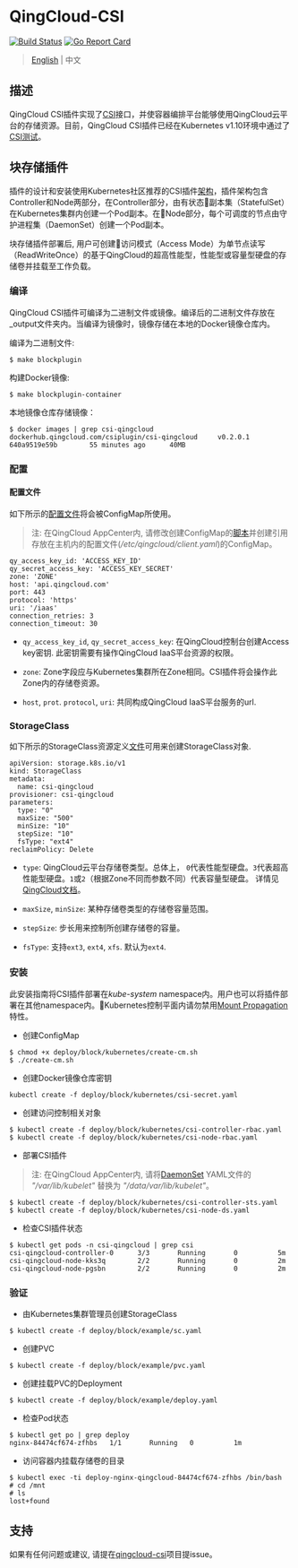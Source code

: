 # QingCloud-CSI

[![Build Status](https://travis-ci.org/yunify/qingcloud-csi.svg?branch=master)](https://travis-ci.org/yunify/qingcloud-csi)
[![Go Report Card](https://goreportcard.com/badge/github.com/yunify/qingcloud-csi)](https://goreportcard.com/report/github.com/yunify/qingcloud-csi)

> [English](README.md) | 中文
## 描述
QingCloud CSI插件实现了[CSI](https://github.com/container-storage-interface/)接口，并使容器编排平台能够使用QingCloud云平台的存储资源。目前，QingCloud CSI插件已经在Kubernetes v1.10环境中通过了[CSI测试](https://github.com/kubernetes-csi/csi-test)。

## 块存储插件

插件的设计和安装使用Kubernetes社区推荐的CSI插件[架构](https://github.com/kubernetes/community/blob/master/contributors/design-proposals/storage/container-storage-interface.md#recommended-mechanism-for-deploying-csi-drivers-on-kubernetes)，插件架构包含Controller和Node两部分，在Controller部分，由有状态副本集（StatefulSet）在Kubernetes集群内创建一个Pod副本。在Node部分，每个可调度的节点由守护进程集（DaemonSet）创建一个Pod副本。

块存储插件部署后, 用户可创建访问模式（Access Mode）为单节点读写（ReadWriteOnce）的基于QingCloud的超高性能型，性能型或容量型硬盘的存储卷并挂载至工作负载。

### 编译
QingCloud CSI插件可编译为二进制文件或镜像。编译后的二进制文件存放在_output文件夹内。当编译为镜像时，镜像存储在本地的Docker镜像仓库内。

编译为二进制文件:
```
$ make blockplugin
```

构建Docker镜像:
```
$ make blockplugin-container
```

本地镜像仓库存储镜像：
```
$ docker images | grep csi-qingcloud
dockerhub.qingcloud.com/csiplugin/csi-qingcloud		v0.2.0.1	640a9519e59b		55 minutes ago		40MB
```

### 配置
#### 配置文件

如下所示的[配置文件](deploy/block/kubernetes/config.yaml)将会被ConfigMap所使用。
> 注: 在QingCloud AppCenter内, 请修改创建ConfigMap的[脚本](deploy/block/kubernetes/create-cm.sh)并创建引用存放在主机内的配置文件(*/etc/qingcloud/client.yaml*)的ConfigMap。 

```
qy_access_key_id: 'ACCESS_KEY_ID'
qy_secret_access_key: 'ACCESS_KEY_SECRET'
zone: 'ZONE'
host: 'api.qingcloud.com'
port: 443
protocol: 'https'
uri: '/iaas'
connection_retries: 3
connection_timeout: 30
```

- `qy_access_key_id`, `qy_secret_access_key`: 在QingCloud控制台创建Access key密钥. 此密钥需要有操作QingCloud IaaS平台资源的权限。

- `zone`: Zone字段应与Kubernetes集群所在Zone相同。CSI插件将会操作此Zone内的存储卷资源。

- `host`, `prot`. `protocol`, `uri`: 共同构成QingCloud IaaS平台服务的url.

### StorageClass

如下所示的StorageClass资源定义[文件](deploy/block/example/sc.yaml)可用来创建StorageClass对象.
```
apiVersion: storage.k8s.io/v1
kind: StorageClass
metadata:
  name: csi-qingcloud
provisioner: csi-qingcloud
parameters:
  type: "0"
  maxSize: "500"
  minSize: "10"
  stepSize: "10"
  fsType: "ext4"
reclaimPolicy: Delete 
```

- `type`: QingCloud云平台存储卷类型。总体上， `0`代表性能型硬盘。`3`代表超高性能型硬盘。`1`或`2`（根据Zone不同而参数不同）代表容量型硬盘。 详情见[QingCloud文档](https://docs.qingcloud.com/product/api/action/volume/create_volumes.html)。

- `maxSize`, `minSize`: 某种存储卷类型的存储卷容量范围。

- `stepSize`: 步长用来控制所创建存储卷的容量。

- `fsType`: 支持`ext3`, `ext4`, `xfs`. 默认为`ext4`.

### 安装
此安装指南将CSI插件部署在*kube-system* namespace内。用户也可以将插件部署在其他namespace内。Kubernetes控制平面内请勿禁用[Mount Propagation](https://kubernetes.io/docs/concepts/storage/volumes/#mount-propagation)特性。

- 创建ConfigMap
```
$ chmod +x deploy/block/kubernetes/create-cm.sh
$ ./create-cm.sh
```

- 创建Docker镜像仓库密钥
```
kubectl create -f deploy/block/kubernetes/csi-secret.yaml
```

- 创建访问控制相关对象
```
$ kubectl create -f deploy/block/kubernetes/csi-controller-rbac.yaml
$ kubectl create -f deploy/block/kubernetes/csi-node-rbac.yaml
```

- 部署CSI插件
> 注: 在QingCloud AppCenter内, 请将[DaemonSet](deploy/block/kubernetes/csi-node-ds.yaml) YAML文件的 *"/var/lib/kubelet"* 替换为 *"/data/var/lib/kubelet"*。

```
$ kubectl create -f deploy/block/kubernetes/csi-controller-sts.yaml
$ kubectl create -f deploy/block/kubernetes/csi-node-ds.yaml
```

- 检查CSI插件状态
```
$ kubectl get pods -n csi-qingcloud | grep csi
csi-qingcloud-controller-0      3/3       Running       0          5m
csi-qingcloud-node-kks3q        2/2       Running       0          2m
csi-qingcloud-node-pgsbn        2/2       Running       0          2m
```

### 验证
- 由Kubernetes集群管理员创建StorageClass
```
$ kubectl create -f deploy/block/example/sc.yaml
```

- 创建PVC
```
$ kubectl create -f deploy/block/example/pvc.yaml
```

- 创建挂载PVC的Deployment
```
$ kubectl create -f deploy/block/example/deploy.yaml
```

- 检查Pod状态
```
$ kubectl get po | grep deploy
nginx-84474cf674-zfhbs   1/1       Running   0          1m
```

- 访问容器内挂载存储卷的目录
```
$ kubectl exec -ti deploy-nginx-qingcloud-84474cf674-zfhbs /bin/bash
# cd /mnt
# ls
lost+found
```

## 支持
如果有任何问题或建议, 请提在[qingcloud-csi](https://github.com/yunify/qingcloud-csi/issues)项目提issue。
